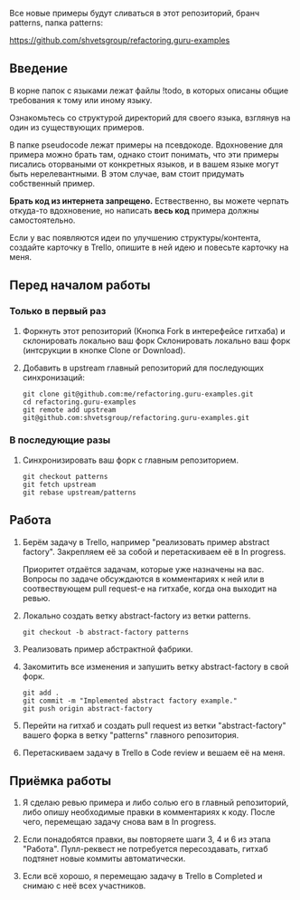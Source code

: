 Все новые примеры будут сливаться в этот репозиторий, бранч patterns, папка patterns:

https://github.com/shvetsgroup/refactoring.guru-examples

## Введение

В корне папок с языками лежат файлы !todo, в которых описаны общие требования к тому или иному языку.

Ознакомьтесь со структурой директорий для своего языка, взглянув на один из существующих примеров.

В папке pseudocode лежат примеры на псевдокоде. Вдохновение для примера можно брать там, однако стоит понимать, что эти примеры писались оторваными от конкретных языков, и в вашем языке могут быть нерелевантными. В этом случае, вам стоит придумать собственный пример.

**Брать код из интернета запрещено.** Ествественно, вы можете черпать откуда-то вдохновение, но написать **весь код** примера должны самостоятельно.

Если у вас появляются идеи по улучшению структуры/контента, создайте карточку в Trello, опишите в ней идею и повесьте карточку на меня. 


## Перед началом работы

### Только в первый раз

1. Форкнуть этот репозиторий (Кнопка Fork в интерефейсе гитхаба) и склонировать локально ваш форк Склонировать локально ваш форк (интсрукции в кнопке Clone or Download).

2. Добавить в upstream главный репозиторий для последующих синхронизаций:

    ```
    git clone git@github.com:me/refactoring.guru-examples.git
    cd refactoring.guru-examples
    git remote add upstream git@github.com:shvetsgroup/refactoring.guru-examples.git
    ```

### В последующие разы

1. Синхронизировать ваш форк с главным репозиторием.

    ```
    git checkout patterns
    git fetch upstream
    git rebase upstream/patterns
    ```


## Работа

1. Берём задачу в Trello, например "реализовать пример abstract factory". Закрепляем её за собой и перетаскиваем её в In progress.

    Приоритет отдаётся задачам, которые уже назначены на вас. Вопросы по задаче обсуждаются в комментариях к ней или в соотвествующем pull request-е на гитхабе, когда она выходит на ревью.

2. Локально создать ветку abstract-factory из ветки patterns.

    ```
    git checkout -b abstract-factory patterns
    ```

3. Реализовать пример абстрактной фабрики.

4. Закомитить все изменения и запушить ветку abstract-factory в свой форк.

    ```
    git add .
    git commit -m "Implemented abstract factory example."
    git push origin abstract-factory
    ```

5. Перейти на гитхаб и создать pull request из ветки "abstract-factory" вашего форка в ветку "patterns" главного репозитория.

6. Перетаскиваем задачу в Trello в Code review и вешаем её на меня.


## Приёмка работы

1. Я сделаю ревью примера и либо солью его в главный репозиторий, либо опишу необходимые правки в комментариях к коду. После чего, перемещаю задачу снова вам в In progress.

2. Если понадобятся правки, вы повторяете шаги 3, 4 и 6 из этапа "Работа". Пулл-реквест не потребуется пересоздавать, гитхаб подтянет новые коммиты автоматически.

3. Если всё хорошо, я перемещаю задачу в Trello в Completed и снимаю с неё всех участников.
